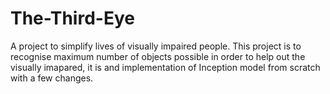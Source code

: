 # The-Third-Eye
A project to simplify lives of visually impaired people.
This project is to recognise maximum number of objects possible in order to help out the visually imapared, it is and implementation of Inception model from scratch with a few changes.
